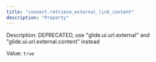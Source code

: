 ```yaml
---
title: "connect.retrieve_external_link_content"
description: "Property"
---
```


Description: DEPRECATED, use "glide.ui.url.external" and "glide.ui.url.external.content" instead

Value: `true`